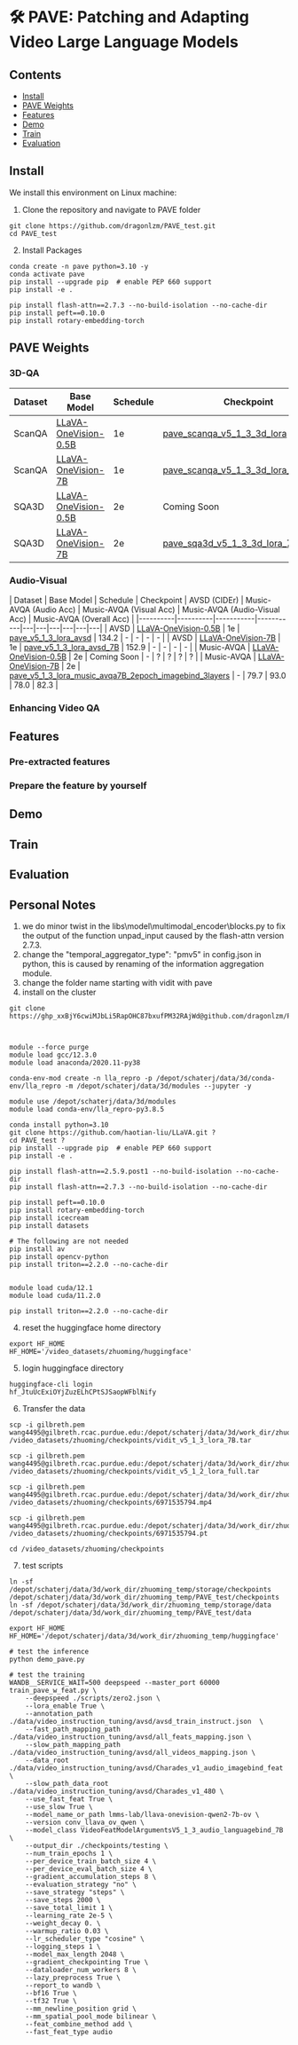 # 🛠️ PAVE: Patching and Adapting Video Large Language Models

## Contents
- [Install](#install)
- [PAVE Weights](#pave-weights)
- [Features](#features)
- [Demo](#Demo)
- [Train](#train)
- [Evaluation](#evaluation)

<!-- - [Model Zoo](https://github.com/haotian-liu/LLaVA/blob/main/docs/MODEL_ZOO.md) -->
<!-- - [Dataset](https://github.com/haotian-liu/LLaVA/blob/main/docs/Data.md) -->



## Install

We install this environment on Linux machine:
1. Clone the repository and navigate to PAVE folder 
```
git clone https://github.com/dragonlzm/PAVE_test.git
cd PAVE_test
```

2. Install Packages
```
conda create -n pave python=3.10 -y
conda activate pave
pip install --upgrade pip  # enable PEP 660 support
pip install -e .

pip install flash-attn==2.7.3 --no-build-isolation --no-cache-dir
pip install peft==0.10.0
pip install rotary-embedding-torch
```


## PAVE Weights
### 3D-QA

| Dataset | Base Model | Schedule | Checkpoint | ScanQA (C) | ScanQA (B-4) | ScanQA (M) | ScanQA (R) | ScanQA (EM@1) | SQA3D (EM@1)
|----------|----------|-----------|-----------|---|---|---|---|---|---|
| ScanQA | [LLaVA-OneVision-0.5B](https://huggingface.co/lmms-lab/llava-onevision-qwen2-0.5b-ov) | 1e | [pave_scanqa_v5_1_3_3d_lora](https://huggingface.co/zhuomingliu/PAVE/blob/main/pave_scanqa_v5_1_3_3d_lora.zip) |  84.2 | 13.1 | 17.0 | 42.1 | 23.1 (40.0) | - |
| ScanQA | [LLaVA-OneVision-7B](https://huggingface.co/lmms-lab/llava-onevision-qwen2-7b-ov)     | 1e | [pave_scanqa_v5_1_3_3d_lora_7B](https://huggingface.co/zhuomingliu/PAVE/blob/main/pave_scanqa_v5_1_3_3d_lora_7B.zip) | 103.4 | 16.0 | 19.9 | 49.0 | 29.1 (48.5) | - | 
| SQA3D  | [LLaVA-OneVision-0.5B](https://huggingface.co/lmms-lab/llava-onevision-qwen2-0.5b-ov) | 2e | Coming Soon | - | - | - | - | - | ? | 
| SQA3D  | [LLaVA-OneVision-7B](https://huggingface.co/lmms-lab/llava-onevision-qwen2-7b-ov)     | 2e | [pave_sqa3d_v5_1_3_3d_lora_7B_2epoch](https://huggingface.co/zhuomingliu/PAVE/blob/main/pave_sqa3d_v5_1_3_3d_lora_7B_2epoch.zip) | - | - | - | - | - | 59.0 (61.4) | 

### Audio-Visual

| Dataset | Base Model | Schedule | Checkpoint | AVSD (CIDEr) | Music-AVQA (Audio Acc) | Music-AVQA (Visual Acc) | Music-AVQA (Audio-Visual Acc) | Music-AVQA (Overall Acc) |
|----------|----------|-----------|-----------|---|---|---|---|---|---|
| AVSD | [LLaVA-OneVision-0.5B](https://huggingface.co/lmms-lab/llava-onevision-qwen2-0.5b-ov) | 1e | [pave_v5_1_3_lora_avsd](https://huggingface.co/zhuomingliu/PAVE/blob/main/pave_v5_1_3_lora_avsd.zip) | 134.2 | - | - | - | - |
| AVSD | [LLaVA-OneVision-7B](https://huggingface.co/lmms-lab/llava-onevision-qwen2-7b-ov)     | 1e | [pave_v5_1_3_lora_avsd_7B](https://huggingface.co/zhuomingliu/PAVE/blob/main/pave_v5_1_3_lora_avsd_7B.zip) | 152.9 | - | - | - | - | 
| Music-AVQA | [LLaVA-OneVision-0.5B](https://huggingface.co/lmms-lab/llava-onevision-qwen2-0.5b-ov) | 2e | Coming Soon | - | ? | ? | ? | ? |
| Music-AVQA | [LLaVA-OneVision-7B](https://huggingface.co/lmms-lab/llava-onevision-qwen2-7b-ov)     | 2e | [pave_v5_1_3_lora_music_avqa7B_2epoch_imagebind_3layers](https://huggingface.co/zhuomingliu/PAVE/blob/main/pave_v5_1_3_lora_music_avqa7B_2epoch_imagebind_3layers.zip) | - | 79.7 | 93.0 | 78.0 | 82.3 |


### Enhancing Video QA


## Features
### Pre-extracted features

### Prepare the feature by yourself


## Demo

## Train

## Evaluation

## Personal Notes
1. we do minor twist in the libs\model\multimodal_encoder\blocks.py to fix the output of the function unpad_input caused by the flash-attn version 2.7.3.
2. change the "temporal_aggregator_type": "pmv5" in config.json in python, this is caused by renaming of the information aggregation module.
3. change the folder name starting with vidit with pave
3. install on the cluster
```
git clone https://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@github.com/dragonlzm/PAVE_test.git



module --force purge
module load gcc/12.3.0
module load anaconda/2020.11-py38

conda-env-mod create -n lla_repro -p /depot/schaterj/data/3d/conda-env/lla_repro -m /depot/schaterj/data/3d/modules --jupyter -y

module use /depot/schaterj/data/3d/modules
module load conda-env/lla_repro-py3.8.5

conda install python=3.10
git clone https://github.com/haotian-liu/LLaVA.git ?
cd PAVE_test ?
pip install --upgrade pip  # enable PEP 660 support
pip install -e .

pip install flash-attn==2.5.9.post1 --no-build-isolation --no-cache-dir
pip install flash-attn==2.7.3 --no-build-isolation --no-cache-dir

pip install peft==0.10.0
pip install rotary-embedding-torch
pip install icecream
pip install datasets

# The following are not needed
pip install av
pip install opencv-python
pip install triton==2.2.0 --no-cache-dir


module load cuda/12.1
module load cuda/11.2.0

pip install triton==2.2.0 --no-cache-dir
```



4. reset the huggingface home directory 
```
export HF_HOME 
HF_HOME='/video_datasets/zhuoming/huggingface' 
```

5. login huggingface directory 
```
huggingface-cli login
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

```

6. Transfer the data
```
scp -i gilbreth.pem wang4495@gilbreth.rcac.purdue.edu:/depot/schaterj/data/3d/work_dir/zhuoming_temp/checkpoint_spare/vidit_v5_1_3_lora_7B.tar /video_datasets/zhuoming/checkpoints/vidit_v5_1_3_lora_7B.tar 

scp -i gilbreth.pem wang4495@gilbreth.rcac.purdue.edu:/depot/schaterj/data/3d/work_dir/zhuoming_temp/checkpoint_spare/vidit_v5_1_2_lora_full.tar /video_datasets/zhuoming/checkpoints/vidit_v5_1_2_lora_full.tar 

scp -i gilbreth.pem wang4495@gilbreth.rcac.purdue.edu:/depot/schaterj/data/3d/work_dir/zhuoming_temp/run_llama/data/video_instruction_tuning/LLaVA_Video_178K/1_2_m_academic_v0_1/academic_source/NextQA/0023/6971535794.mp4 /video_datasets/zhuoming/checkpoints/6971535794.mp4 

scp -i gilbreth.pem wang4495@gilbreth.rcac.purdue.edu:/depot/schaterj/data/3d/work_dir/zhuoming_temp/run_llama/data/video_instruction_tuning/LLaVA_Video_178K/1_2_m_academic_v0_1/languagebind_feat/NextQA/0023/6971535794.pt /video_datasets/zhuoming/checkpoints/6971535794.pt 

cd /video_datasets/zhuoming/checkpoints
```

7. test scripts
```
ln -sf /depot/schaterj/data/3d/work_dir/zhuoming_temp/storage/checkpoints /depot/schaterj/data/3d/work_dir/zhuoming_temp/PAVE_test/checkpoints
ln -sf /depot/schaterj/data/3d/work_dir/zhuoming_temp/storage/data /depot/schaterj/data/3d/work_dir/zhuoming_temp/PAVE_test/data

export HF_HOME 
HF_HOME='/depot/schaterj/data/3d/work_dir/zhuoming_temp/huggingface' 

# test the inference
python demo_pave.py

# test the training
WANDB__SERVICE_WAIT=500 deepspeed --master_port 60000 train_pave_w_feat.py \
    --deepspeed ./scripts/zero2.json \
    --lora_enable True \
    --annotation_path ./data/video_instruction_tuning/avsd/avsd_train_instruct.json  \
    --fast_path_mapping_path ./data/video_instruction_tuning/avsd/all_feats_mapping.json \
    --slow_path_mapping_path ./data/video_instruction_tuning/avsd/all_videos_mapping.json \
    --data_root ./data/video_instruction_tuning/avsd/Charades_v1_audio_imagebind_feat \
    --slow_path_data_root ./data/video_instruction_tuning/avsd/Charades_v1_480 \
    --use_fast_feat True \
    --use_slow True \
    --model_name_or_path lmms-lab/llava-onevision-qwen2-7b-ov \
    --version conv_llava_ov_qwen \
    --model_class VideoFeatModelArgumentsV5_1_3_audio_languagebind_7B \
    --output_dir ./checkpoints/testing \
    --num_train_epochs 1 \
    --per_device_train_batch_size 4 \
    --per_device_eval_batch_size 4 \
    --gradient_accumulation_steps 8 \
    --evaluation_strategy "no" \
    --save_strategy "steps" \
    --save_steps 2000 \
    --save_total_limit 1 \
    --learning_rate 2e-5 \
    --weight_decay 0. \
    --warmup_ratio 0.03 \
    --lr_scheduler_type "cosine" \
    --logging_steps 1 \
    --model_max_length 2048 \
    --gradient_checkpointing True \
    --dataloader_num_workers 8 \
    --lazy_preprocess True \
    --report_to wandb \
    --bf16 True \
    --tf32 True \
    --mm_newline_position grid \
    --mm_spatial_pool_mode bilinear \
    --feat_combine_method add \
    --fast_feat_type audio

```
